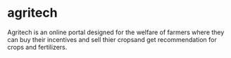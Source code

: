 # agritech
Agritech is an online portal designed for the welfare of farmers where they can buy their incentives and sell thier cropsand get recommendation for crops and fertilizers.
